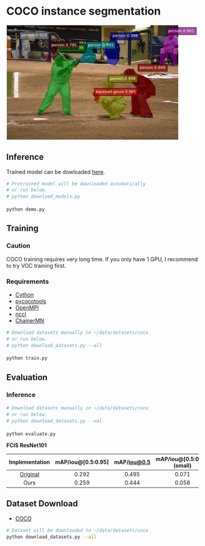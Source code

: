 # COCO instance segmentation

![Example](../../static/coco_example.png)

## Inference

Trained model can be dowloaded [here](https://drive.google.com/open?id=0B5DV6gwLHtyJZTR0NFllNGlwS3M).

```bash
# Pretrained model will be downloaded automatically
# or run below.
# python download_models.py

python demo.py
```

## Training

### Caution

COCO training requires very long time.
If you only have 1 GPU, I recommend to try VOC training first.

### Requirements 
- [Cython](http://cython.org/)
- [pycocotools](https://github.com/cocodataset/cocoapi)
- [OpenMPI](https://www.open-mpi.org/)
- [nccl](https://developer.nvidia.com/nccl)
- [ChainerMN](https://github.com/chainer/chainermn)

```bash
# Download datasets manually in ~/data/datasets/coco
# or run below.
# python download_datasets.py --all

python train.py
```

## Evaluation

### Inference

```bash
# Download datasets manually in ~/data/datasets/coco
# or run below.
# python download_datasets.py --val

python evaluate.py
```

**FCIS ResNet101**

| Implementation | mAP/iou@[0.5:0.95] | mAP/iou@0.5 | mAP/iou@[0.5:0.95] \(small) | mAP/iou@[0.5:0.95] \(medium) | mAP/iou@[0.5:0.95] \(large) |
|:--------------:|:------------------:|:-----------:|:---------------------------:|:---------------------------:|:--------------------------:|
| [Original](https://github.com/msracver/FCIS) | 0.292 | 0.495 | 0.071 | 0.313 | 0.500|
| Ours | 0.259 | 0.444 | 0.058 | 0.271 | 0.466 |


## Dataset Download

- [COCO](http://cocodataset.org/)

```bash
# Dataset will be downloaded to ~/data/datasets/coco
python download_datasets.py --all
```
